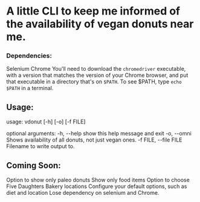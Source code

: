 # A little CLI to keep me informed of the availability of vegan donuts near me.

### Dependencies:
Selenium
Chrome
You'll need to download the `chromedriver` executable, with a version that matches
the version of your Chrome browser, and put that executable in a directory that's on `$PATH`.
To see $PATH, type `echo $PATH` in a terminal.

## Usage:
usage: vdonut [-h] [-o] [-f FILE]

optional arguments:
  -h, --help            show this help message and exit
  -o, --omni            Shows availability of all donuts, not just vegan ones.
  -f FILE, --file FILE  Filename to write output to.

## Coming Soon:
Option to show only paleo donuts
Show only food items
Option to choose Five Daughters Bakery locations
Configure your default options, such as diet and location
Lose dependency on selenium and Chrome.